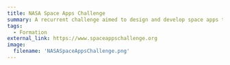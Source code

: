 ```yaml
---
title: NASA Space Apps Challenge
summary: A recurrent challenge aimed to design and develop space apps to address real-world challenges on earth and space.
tags:
  - Formation
external_link: https://www.spaceappschallenge.org
image: 
  filename: 'NASASpaceAppsChallenge.png' 
---
```

